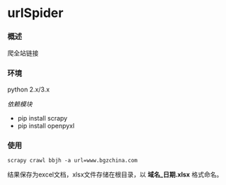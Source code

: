 # urlSpider

### 概述

爬全站链接

### 环境

python 2.x/3.x

*依赖模块*

- pip install scrapy
- pip install openpyxl

### 使用

```shell
scrapy crawl bbjh -a url=www.bgzchina.com
```

结果保存为excel文档，xlsx文件存储在根目录，以 **域名_日期.xlsx** 格式命名。
